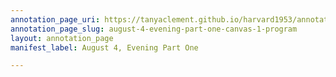```yaml
---
annotation_page_uri: https://tanyaclement.github.io/harvard1953/annotations/august-4-evening-part-one-canvas-1-program.json
annotation_page_slug: august-4-evening-part-one-canvas-1-program
layout: annotation_page
manifest_label: August 4, Evening Part One

---
```

